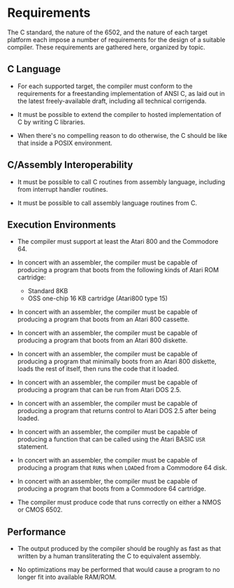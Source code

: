 # Requirements

The C standard, the nature of the 6502, and the nature of each target
platform each impose a number of requirements for the design of a suitable
compiler. These requirements are gathered here, organized by topic.

## C Language

* For each supported target, the compiler must conform to the requirements for
    a freestanding implementation of ANSI C, as laid out in the latest
    freely-available draft, including all technical corrigenda.

* It must be possible to extend the compiler to hosted implementation of C by
    writing C libraries.

* When there's no compelling reason to do otherwise, the C should be like that
    inside a POSIX environment.

## C/Assembly Interoperability

* It must be possible to call C routines from assembly language, including from
    interrupt handler routines.

* It must be possible to call assembly language routines from C.

## Execution Environments

* The compiler must support at least the Atari 800 and the Commodore 64.

* In concert with an assembler, the compiler must be capable of producing a
  program that boots from the following kinds of Atari ROM cartridge:
  * Standard 8KB
  * OSS one-chip 16 KB cartridge (Atari800 type 15)

* In concert with an assembler, the compiler must be capable of producing a
    program that boots from an Atari 800 cassette.

* In concert with an assembler, the compiler must be capable of producing a
    program that boots from an Atari 800 diskette.

* In concert with an assembler, the compiler must be capable of producing a
    program that minimally boots from an Atari 800 diskette, loads the rest of
    itself, then runs the code that it loaded.

* In concert with an assembler, the compiler must be capable of producing a
    program that can be run from Atari DOS 2.5.

* In concert with an assembler, the compiler must be capable of producing a
    program that returns control to Atari DOS 2.5 after being loaded.

* In concert with an assembler, the compiler must be capable of producing a
    function that can be called using the Atari BASIC `USR` statement.

* In concert with an assembler, the compiler must be capable of producing a
    program that `RUN`s when `LOAD`ed from a Commodore 64 disk.

* In concert with an assembler, the compiler must be capable of producing a
    program that boots from a Commodore 64 cartridge.

* The compiler must produce code that runs correctly on either a NMOS or CMOS
    6502.

## Performance

* The output produced by the compiler should be roughly as fast as that written
    by a human transliterating the C to equivalent assembly.

* No optimizations may be performed that would cause a program to no longer fit
    into available RAM/ROM.